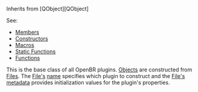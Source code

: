 <!-- OBJECT -->

Inherits from [QObject][QObject]

See:

* [Members](members.md)
* [Constructors](constructors.md)
* [Macros](macros.md)
* [Static Functions](statics.md)
* [Functions](functions.md)

This is the base class of all OpenBR plugins. [Objects](object.md) are constructed from [Files](../file/file.md). The [File's](../file/file.md) [name](../file/members.md#name) specifies which plugin to construct and the [File's](../file/file.md) [metadata](../file/members.md#m_metadata) provides initialization values for the plugin's properties.
